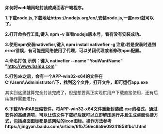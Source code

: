 **如何将web端网站封装成桌面客户端程序。**


**1.下载node.js,下载地址https://nodejs.org/en/,安装node.js,一直next就可以了。**

**2.打开命令行工具,键入 npm -v 查看nodejs版本号，看有没有安装成功。**

**3.使用npm安装nativefier,键入 npm install nativefier -g   注意:若是安装时遇到error错误，有可能是网络使用了代理，可以关闭代理或者修改npm配置。**

**4.命名打包,示例：键入 nativefier --name "YouWantName" "http://www.baidu.com"**

**5.打包ok之后，会有一个APP-win32-x64的文件在 C:\Users\Administrator\下，找到这个文件，打开文件，即可运行app.exe**

其实到这里就算完全封装完成了，但是想要真正实现供用户下载直接使用，还有后续操作需要进行。

**6.下载WinRAR压缩软件，将APP-win32-x64文件重新封装成.exe的格式，通过软件的高级选项，可以让该文件下载好后就可以立即解压运行并且生成桌面快捷方式，包括桌面图标都是该网站的icon图标。操作方法参考https://jingyan.baidu.com/article/6fb756ec9a9e09241858fbc1.html**
